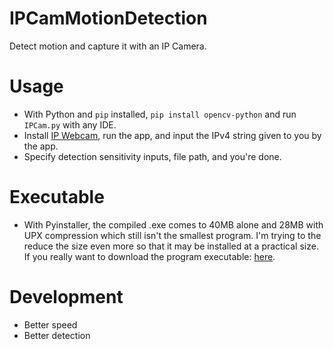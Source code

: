 # IPCamMotionDetection
Detect motion and capture it with an IP Camera.

# Usage
- With Python and `pip` installed, `pip install opencv-python` and run `IPCam.py` with any IDE.
- Install [IP Webcam](https://play.google.com/store/apps/details?id=com.pas.webcam&hl=en_CA), run the app, and input the IPv4 string given to you by the app.
- Specify detection sensitivity inputs, file path, and you're done.

# Executable
- With Pyinstaller, the compiled .exe comes to 40MB alone and 28MB with UPX compression which still isn't the smallest program. I'm trying to the reduce the size even more so that it may be installed at a practical size. If you really want to download the program executable: [here](https://www.dropbox.com/s/3dohe31xzaq7i3h/IPCam.exe?dl=0).

# Development
- Better speed 
- Better detection
